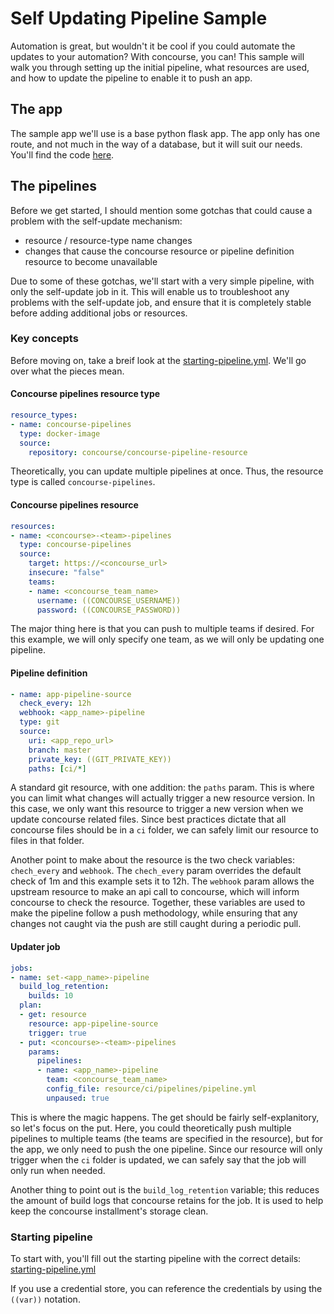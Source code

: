 # Self Updating Pipeline Sample

Automation is great, but wouldn't it be cool if you could automate the updates to your automation? With concourse, you can! This sample will walk you through setting up the initial pipeline, what resources are used, and how to update the pipeline to enable it to push an app.

## The app

The sample app we'll use is a base python flask app. The app only has one route, and not much in the way of a database, but it will suit our needs. You'll find the code [here](./application).

## The pipelines

Before we get started, I should mention some gotchas that could cause a problem with the self-update mechanism:

- resource / resource-type name changes
- changes that cause the concourse resource or pipeline definition resource to become unavailable

Due to some of these gotchas, we'll start with a very simple pipeline, with only the self-update job in it. This will enable us to troubleshoot any problems with the self-update job, and ensure that it is completely stable before adding additional jobs or resources.

### Key concepts

Before moving on, take a breif look at the [starting-pipeline.yml](./ci/pipelines/starting-pipeline.yaml). We'll go over what the pieces mean.

#### Concourse pipelines resource type

```yaml
resource_types:
- name: concourse-pipelines
  type: docker-image
  source:
    repository: concourse/concourse-pipeline-resource
```

Theoretically, you can update multiple pipelines at once. Thus, the resource type is called `concourse-pipelines`.

#### Concourse pipelines resource

```yaml
resources:
- name: <concourse>-<team>-pipelines
  type: concourse-pipelines
  source:
    target: https://<concourse_url>
    insecure: "false"
    teams:
    - name: <concourse_team_name>
      username: ((CONCOURSE_USERNAME))
      password: ((CONCOURSE_PASSWORD))
```

The major thing here is that you can push to multiple teams if desired. For this example, we will only specify one team, as we will only be updating one pipeline.

#### Pipeline definition

```yaml
- name: app-pipeline-source
  check_every: 12h
  webhook: <app_name>-pipeline
  type: git
  source:
    uri: <app_repo_url>
    branch: master
    private_key: ((GIT_PRIVATE_KEY))
    paths: [ci/*]
```

A standard git resource, with one addition: the `paths` param. This is where you can limit what changes will actually trigger a new resource version. In this case, we only want this resource to trigger a new version when we update concourse related files. Since best practices dictate that all concourse files should be in a `ci` folder, we can safely limit our resource to files in that folder.

Another point to make about the resource is the two check variables: `chech_every` and `webhook`. The `chech_every` param overrides the default check of 1m and this example sets it to 12h. The `webhook` param allows the upstream resource to make an api call to concourse, which will inform concourse to check the resource. Together, these variables are used to make the pipeline follow a push methodology, while ensuring that any changes not caught via the push are still caught during a periodic pull.

#### Updater job

```yaml
jobs:
- name: set-<app_name>-pipeline
  build_log_retention:
    builds: 10
  plan:
  - get: resource
    resource: app-pipeline-source
    trigger: true
  - put: <concourse>-<team>-pipelines
    params:
      pipelines:
      - name: <app_name>-pipeline
        team: <concourse_team_name>
        config_file: resource/ci/pipelines/pipeline.yml
        unpaused: true
```

This is where the magic happens. The get should be fairly self-explanitory, so let's focus on the put. Here, you could theoretically push multiple pipelines to multiple teams (the teams are specified in the resource), but for the app, we only need to push the one pipeline. Since our resource will only trigger when the `ci` folder is updated, we can safely say that the job will only run when needed.

Another thing to point out is the `build_log_retention` variable; this reduces the amount of build logs that concourse retains for the job. It is used to help keep the concourse installment's storage clean.

### Starting pipeline

To start with, you'll fill out the starting pipeline with the correct details: [starting-pipeline.yml](./ci/pipelines/starting-pipeline.yaml)

If you use a credential store, you can reference the credentials by using the `((var))` notation.

